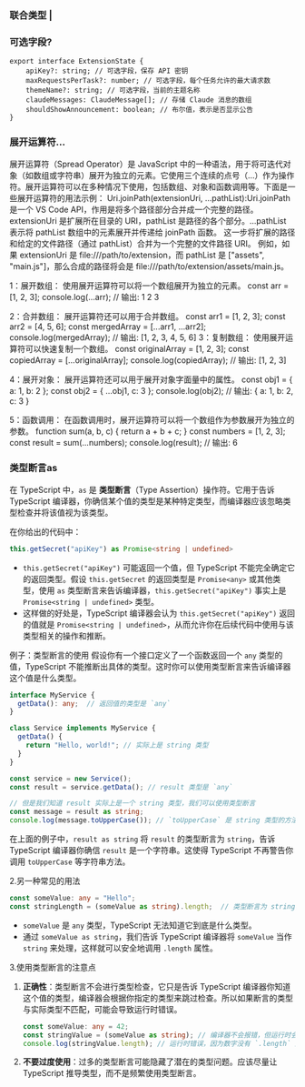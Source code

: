 ### 联合类型 |


### 可选字段?
```
export interface ExtensionState {
    apiKey?: string; // 可选字段，保存 API 密钥
    maxRequestsPerTask?: number; // 可选字段，每个任务允许的最大请求数
    themeName?: string; // 可选字段，当前的主题名称
    claudeMessages: ClaudeMessage[]; // 存储 Claude 消息的数组
    shouldShowAnnouncement: boolean; // 布尔值，表示是否显示公告
}
```

### 展开运算符...
展开运算符（Spread Operator）是 JavaScript 中的一种语法，用于将可迭代对象（如数组或字符串）展开为独立的元素。它使用三个连续的点号（...）作为操作符。展开运算符可以在多种情况下使用，包括数组、对象和函数调用等。下面是一些展开运算符的用法示例：
Uri.joinPath(extensionUri, ...pathList):Uri.joinPath 是一个 VS Code API，作用是将多个路径部分合并成一个完整的路径。
extensionUri 是扩展所在目录的 URI，pathList 是路径的各个部分。...pathList 表示将 pathList 数组中的元素展开并传递给 joinPath 函数。
这一步将扩展的路径和给定的文件路径（通过 pathList）合并为一个完整的文件路径 URI。
例如，如果 extensionUri 是 file:///path/to/extension，而 pathList 是 ["assets", "main.js"]，那么合成的路径将会是 file:///path/to/extension/assets/main.js。

1：展开数组： 使用展开运算符可以将一个数组展开为独立的元素。
const arr = [1, 2, 3];
console.log(...arr);  // 输出: 1 2 3

2：合并数组： 展开运算符还可以用于合并数组。
const arr1 = [1, 2, 3];
const arr2 = [4, 5, 6];
const mergedArray = [...arr1, ...arr2];
console.log(mergedArray);  // 输出: [1, 2, 3, 4, 5, 6]
3：复制数组： 使用展开运算符可以快速复制一个数组。
const originalArray = [1, 2, 3];
const copiedArray = [...originalArray];
console.log(copiedArray);  // 输出: [1, 2, 3]

4：展开对象： 展开运算符还可以用于展开对象字面量中的属性。
const obj1 = { a: 1, b: 2 };
const obj2 = { ...obj1, c: 3 };
console.log(obj2);  // 输出: { a: 1, b: 2, c: 3 }

5：函数调用： 在函数调用时，展开运算符可以将一个数组作为参数展开为独立的参数。
function sum(a, b, c) {
  return a + b + c;
}
const numbers = [1, 2, 3];
const result = sum(...numbers);
console.log(result);  // 输出: 6


### 类型断言as
在 TypeScript 中，`as` 是 **类型断言**（Type Assertion）操作符。它用于告诉 TypeScript 编译器，你确信某个值的类型是某种特定类型，而编译器应该忽略类型检查并将该值视为该类型。

在你给出的代码中：

```typescript
this.getSecret("apiKey") as Promise<string | undefined>
```

*   `this.getSecret("apiKey")` 可能返回一个值，但 TypeScript 不能完全确定它的返回类型。假设 `this.getSecret` 的返回类型是 `Promise<any>` 或其他类型，使用 `as` 类型断言来告诉编译器，`this.getSecret("apiKey")` 事实上是 `Promise<string | undefined>` 类型。
*   这样做的好处是，TypeScript 编译器会认为 `this.getSecret("apiKey")` 返回的值就是 `Promise<string | undefined>`，从而允许你在后续代码中使用与该类型相关的操作和推断。

例子：类型断言的使用
假设你有一个接口定义了一个函数返回一个 `any` 类型的值，TypeScript 不能推断出具体的类型。这时你可以使用类型断言来告诉编译器这个值是什么类型。

```typescript
interface MyService {
  getData(): any;  // 返回值的类型是 `any`
}

class Service implements MyService {
  getData() {
    return "Hello, world!"; // 实际上是 string 类型
  }
}

const service = new Service();
const result = service.getData(); // result 类型是 `any`

// 但是我们知道 result 实际上是一个 string 类型，我们可以使用类型断言
const message = result as string;
console.log(message.toUpperCase()); // `toUpperCase` 是 string 类型的方法
```

在上面的例子中，`result as string` 将 `result` 的类型断言为 `string`，告诉 TypeScript 编译器你确信 `result` 是一个字符串。这使得 TypeScript 不再警告你调用 `toUpperCase` 等字符串方法。

2.另一种常见的用法

```typescript
const someValue: any = "Hello";
const stringLength = (someValue as string).length;  // 类型断言为 string
```

*   `someValue` 是 `any` 类型，TypeScript 无法知道它到底是什么类型。
*   通过 `someValue as string`，我们告诉 TypeScript 编译器将 `someValue` 当作 `string` 来处理，这样就可以安全地调用 `.length` 属性。

3.使用类型断言的注意点
1. **正确性**：类型断言不会进行类型检查，它只是告诉 TypeScript 编译器你知道这个值的类型，编译器会根据你指定的类型来跳过检查。所以如果断言的类型与实际类型不匹配，可能会导致运行时错误。

    ```typescript
    const someValue: any = 42;
    const stringValue = (someValue as string); // 编译器不会报错，但运行时会出错
    console.log(stringValue.length); // 运行时错误，因为数字没有 `.length` 属性
    ```
2. **不要过度使用**：过多的类型断言可能隐藏了潜在的类型问题。应该尽量让 TypeScript 推导类型，而不是频繁使用类型断言。

